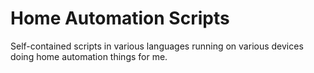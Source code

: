 # Home Automation Scripts

Self-contained scripts in various languages running on various devices doing home automation things for me.



